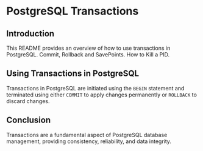 
# PostgreSQL Transactions

## Introduction

This README provides an overview of how to use transactions in PostgreSQL. Commit, Rollback and SavePoints.  How to Kill a PID.


## Using Transactions in PostgreSQL

Transactions in PostgreSQL are initiated using the `BEGIN` statement and terminated using either `COMMIT` to apply changes permanently or `ROLLBACK` to discard changes. 



## Conclusion

Transactions are a fundamental aspect of PostgreSQL database management, providing consistency, reliability, and data integrity. 


